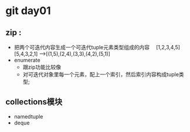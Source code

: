 # git day01
## zip :
- 把两个可迭代内容生成一个可迭代tuple元素类型组成的内容
　[1,2,3,4,5]
  [5,4,3,2,1] -->[(1,5),(2,4),(3,3),(4,2),(5,1)]
- enumerate 
    - 跟zip功能比较像
    - 对可迭代对象里每一个元素，配上一个索引，然后索引内容构成tuple类型;
## collections模块
- namedtuple
- deque